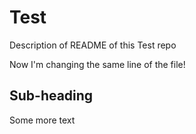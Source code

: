 # Test 

Description of README of this Test repo

Now I'm changing the same line of the file!

## Sub-heading

Some more text
